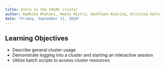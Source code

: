 ```yaml
---
title: Intro to the FASRC cluster
author: Radhika Khetani, Meeta Mistry, Kathleen Keating, Kristina Holton, Andy Bergman, Mary Piper, Jihe Liu
date: "Friday, September 11, 2020"
---
```


## Learning Objectives

* Describe general cluster usage
* Demonstrate logging into a cluster and starting an interactive session
* Utilize batch scripts to access cluster resources

